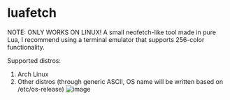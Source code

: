 # luafetch
 NOTE: ONLY WORKS ON LINUX!
 A small neofetch-like tool made in pure Lua,
 I recommend using a terminal emulator that supports 256-color functionality.

 Supported distros:
 1. Arch Linux
 1. Other distros (through generic ASCII, OS name will be written based on /etc/os-release)
 ![image](https://github.com/emir4169/luafetch/assets/89991965/a0d56200-e34e-404e-8fc2-645d7857290a)

